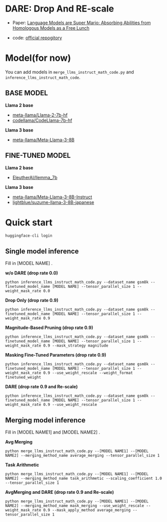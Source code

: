 # DARE: Drop And RE-scale
- Paper: [Language Models are Super Mario: Absorbing Abilities from Homologous Models as a Free Lunch](https://arxiv.org/abs/2311.03099)

- code: [official repogitory](https://github.com/yule-BUAA/MergeLM?tab=readme-ov-file) 


# Model(for now)
You can add models in `merge_llms_instruct_math_code.py` and `inference_llms_instruct_math_code`. 

## BASE MODEL
**Llama 2 base**
- [meta-llama/Llama-2-7b-hf](https://huggingface.co/meta-llama/Llama-2-7b-hf)
- [codellama/CodeLlama-7b-hf](https://huggingface.co/codellama/CodeLlama-7b-hf)

**Llama 3 base**
- [meta-llama/Meta-Llama-3-8B](https://huggingface.co/meta-llama/Meta-Llama-3-8B)

## FINE-TUNED MODEL
**Llama 2 base**
- [EleutherAI/llemma_7b](https://huggingface.co/EleutherAI/llemma_7b)

**Llama 3 base**
- [meta-llama/Meta-Llama-3-8B-Instruct](https://huggingface.co/meta-llama/Meta-Llama-3-8B-Instruct)
- [lightblue/suzume-llama-3-8B-japanese](https://huggingface.co/lightblue/suzume-llama-3-8B-japanese)


# Quick start
```
huggingface-cli login
```
## Single model inference
Fill in [MODEL NAME] .

**w/o DARE (drop rate 0.0)**
```
python inference_llms_instruct_math_code.py --dataset_name gsm8k --finetuned_model_name [MODEL NAME] --tensor_parallel_size 1 --weight_mask_rate 0.0
```

**Drop Only (drop rate 0.9)**
```
python inference_llms_instruct_math_code.py --dataset_name gsm8k --finetuned_model_name [MODEL NAME] --tensor_parallel_size 1 --weight_mask_rate 0.9
```

**Magnitude-Based Pruning (drop rate 0.9)**
```
python inference_llms_instruct_math_code.py --dataset_name gsm8k --finetuned_model_name [MODEL NAME] --tensor_parallel_size 1 --weight_mask_rate 0.9 --mask_strategy magnitude
```

**Masking Fine-Tuned Parameters (drop rate 0.9)**
```
python inference_llms_instruct_math_code.py --dataset_name gsm8k --finetuned_model_name [MODEL NAME] --tensor_parallel_size 1 --weight_mask_rate 0.9 --use_weight_rescale --weight_format finetuned_weight
```

**DARE (drop rate 0.9 and Re-scale)**
```
python inference_llms_instruct_math_code.py --dataset_name gsm8k --finetuned_model_name [MODEL NAME] --tensor_parallel_size 1 --weight_mask_rate 0.9 --use_weight_rescale
```

## Merging model inference
Fill in [MODEL NAME1] and [MODEL NAME2] .

**Avg Merging**
```
python merge_llms_instruct_math_code.py --[MODEL NAME1] --[MODEL NAME2] --merging_method_name average_merging --tensor_parallel_size 1
```

**Task Arithmetic**
```
python merge_llms_instruct_math_code.py --[MODEL NAME1] --[MODEL NAME2] --merging_method_name task_arithmetic --scaling_coefficient 1.0 --tensor_parallel_size 1
```

**AvgMerging and DARE (drop rate 0.9 and Re-scale)**
```
python merge_llms_instruct_math_code.py --[MODEL NAME1] --[MODEL NAME2] --merging_method_name mask_merging --use_weight_rescale --weight_mask_rate 0.9 --mask_apply_method average_merging --tensor_parallel_size 1
```